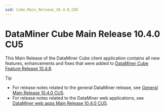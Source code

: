 ```yaml
---
uid: Cube_Main_Release_10.4.0_CU5
---
```


# DataMiner Cube Main Release 10.4.0 CU5

This Main Release of the DataMiner Cube client application contains all new features, enhancements and fixes that were added to [DataMiner Cube Feature Release 10.4.8](xref:Cube_Feature_Release_10.4.8).

> [!TIP]
>
> - For release notes related to the general DataMiner release, see [General Main Release 10.4.0 CU5](xref:General_Main_Release_10.4.0_CU5).
> - For release notes related to the DataMiner web applications, see [DataMiner web apps Main Release 10.4.0 CU5](xref:Web_apps_Main_Release_10.4.0_CU5).
